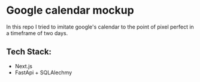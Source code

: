 # Google calendar mockup

In this repo I tried to imitate google's calendar to the point of pixel perfect in a timeframe of two days.

## Tech Stack:

- Next.js
- FastApi + SQLAlechmy
